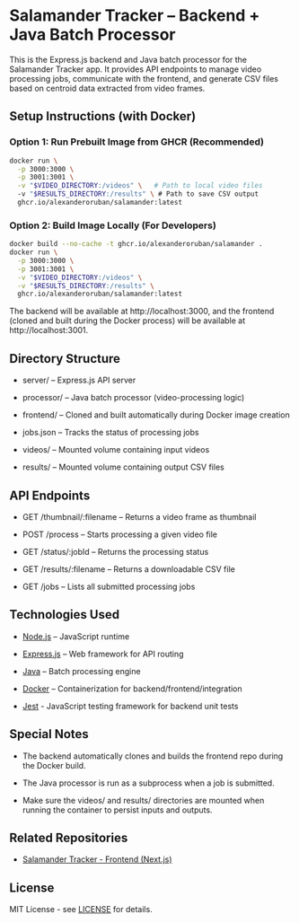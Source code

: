 # Salamander Tracker – Backend + Java Batch Processor

This is the Express.js backend and Java batch processor for the Salamander Tracker app. It provides API endpoints to manage video processing jobs, communicate with the frontend, and generate CSV files based on centroid data extracted from video frames.


## Setup Instructions (with Docker)

### Option 1: Run Prebuilt Image from GHCR (Recommended)

```bash
docker run \
  -p 3000:3000 \
  -p 3001:3001 \
  -v "$VIDEO_DIRECTORY:/videos" \   # Path to local video files
  -v "$RESULTS_DIRECTORY:/results" \ # Path to save CSV output
  ghcr.io/alexanderoruban/salamander:latest
```

### Option 2: Build Image Locally (For Developers)

```bash
docker build --no-cache -t ghcr.io/alexanderoruban/salamander .
docker run \
  -p 3000:3000 \
  -p 3001:3001 \
  -v "$VIDEO_DIRECTORY:/videos" \
  -v "$RESULTS_DIRECTORY:/results" \
  ghcr.io/alexanderoruban/salamander:latest
```

The backend will be available at http://localhost:3000, and the frontend (cloned and built during the Docker process) will be available at http://localhost:3001.


## Directory Structure

- server/ – Express.js API server

- processor/ – Java batch processor (video-processing logic)

- frontend/ – Cloned and built automatically during Docker image creation

- jobs.json – Tracks the status of processing jobs

- videos/ – Mounted volume containing input videos

- results/ – Mounted volume containing output CSV files


## API Endpoints

- GET /thumbnail/:filename – Returns a video frame as thumbnail

- POST /process – Starts processing a given video file

- GET /status/:jobId – Returns the processing status

- GET /results/:filename – Returns a downloadable CSV file

- GET /jobs – Lists all submitted processing jobs


## Technologies Used

- [Node.js](https://nodejs.org/en) – JavaScript runtime

- [Express.js](https://expressjs.com/) – Web framework for API routing

- [Java](https://www.java.com/en/) – Batch processing engine

- [Docker](https://www.docker.com/) – Containerization for backend/frontend/integration

- [Jest](https://jestjs.io/) - JavaScript testing framework for backend unit tests


## Special Notes

- The backend automatically clones and builds the frontend repo during the Docker build.

- The Java processor is run as a subprocess when a job is submitted.

- Make sure the videos/ and results/ directories are mounted when running the container to persist inputs and outputs.


## Related Repositories
- [Salamander Tracker - Frontend (Next.js)](https://github.com/f3liz/centroid-finder-frontend)


## License
MIT License - see [LICENSE](./LICENSE) for details.